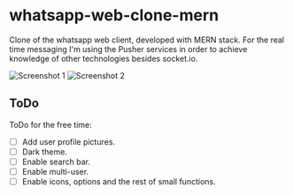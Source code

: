 # whatsapp-web-clone-mern
Clone of the whatsapp web client, developed with MERN stack. For the real time messaging I'm using the Pusher services in order to achieve knowledge of other technologies besides socket.io. 

![Screenshot 1](https://gabrielvazquez.com/git-screen/whatsapp-web-clone-mern-01.png)
![Screenshot 2](https://gabrielvazquez.com/git-screen/whatsapp-web-clone-mern-02.png)

## ToDo

ToDo for the free time:

- [ ] Add user profile pictures.
- [ ] Dark theme.
- [ ] Enable search bar.
- [ ] Enable multi-user.
- [ ] Enable icons, options and the rest of small functions.
